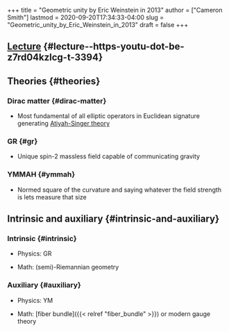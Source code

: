 +++
title = "Geometric unity by Eric Weinstein in 2013"
author = ["Cameron Smith"]
lastmod = 2020-09-20T17:34:33-04:00
slug = "Geometric_unity_by_Eric_Weinstein_in_2013"
draft = false
+++

## [Lecture](<https://youtu.be/Z7rd04KzLcg?t=3394>) {#lecture--https-youtu-dot-be-z7rd04kzlcg-t-3394}


## Theories {#theories}


### Dirac matter {#dirac-matter}

<!--list-separator-->

-  Most fundamental of all elliptic operators in Euclidean signature generating [Atiyah-Singer theory](<https://en.wikipedia.org/wiki/Atiyah%E2%80%93Singer%5Findex%5Ftheorem>)


### GR {#gr}

<!--list-separator-->

-  Unique spin-2 massless field capable of communicating gravity


### YMMAH {#ymmah}

<!--list-separator-->

-  Normed square of the curvature and saying whatever the field strength is lets measure that size


## Intrinsic and auxiliary {#intrinsic-and-auxiliary}


### Intrinsic {#intrinsic}

<!--list-separator-->

-  Physics: GR

<!--list-separator-->

-  Math: (semi)-Riemannian geometry


### Auxiliary {#auxiliary}

<!--list-separator-->

-  Physics: YM

<!--list-separator-->

-  Math: [fiber bundle]({{< relref "fiber_bundle" >}}) or modern gauge theory
